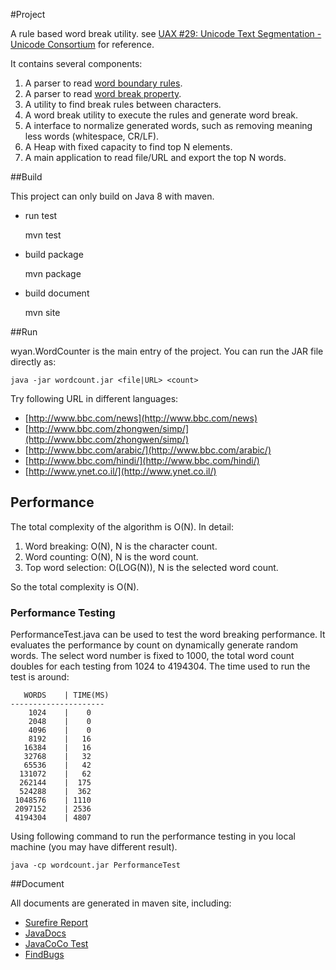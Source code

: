 #Project

A rule based word break utility. see [UAX #29: Unicode Text Segmentation - Unicode Consortium](http://unicode.org/reports/tr29/#Word_Boundaries) for reference.

It contains several components:

1. A parser to read [word boundary rules](http://unicode.org/reports/tr29/#Word_Boundary_Rules).
2. A parser to read [word break property](http://unicode.org/reports/tr29/#Table_Word_Break_Property_Values).
3. A utility to find break rules between characters.
4. A word break utility to execute the rules and generate word break.
5. A interface to normalize generated words, such as removing meaning less words (whitespace, CR/LF).
6. A Heap with fixed capacity to find top N elements.
7. A main application to read file/URL and export the top N words.

##Build

This project can only build on Java 8 with maven.
 
* run test

	mvn test

* build package
	
	mvn package

* build document
	
	mvn site

##Run

wyan.WordCounter is the main entry of the project. You can run the JAR file directly as:

	java -jar wordcount.jar <file|URL> <count>

Try following URL in different languages:

* [http://www.bbc.com/news](http://www.bbc.com/news)
* [http://www.bbc.com/zhongwen/simp/](http://www.bbc.com/zhongwen/simp/)
* [http://www.bbc.com/arabic/](http://www.bbc.com/arabic/)
* [http://www.bbc.com/hindi/](http://www.bbc.com/hindi/)
* [http://www.ynet.co.il/](http://www.ynet.co.il/)

## Performance
The total complexity of the algorithm is O(N). In detail:

1. Word breaking: O(N), N is the character count.
2. Word counting: O(N), N is the word count.
3. Top word selection: O(LOG(N)), N is the selected word count.

So the total complexity is O(N).

### Performance Testing
PerformanceTest.java can be used to test the word breaking performance. It evaluates the performance by count on dynamically generate random words. The select word number is fixed to 1000, the total word count doubles for each testing from 1024 to 4194304. The time used to run the test is around:

	   WORDS	| TIME(MS)
	---------------------
	    1024	|    0
	    2048	|    0
	    4096	|    0
	    8192	|   16
	   16384	|   16
	   32768	|   32
	   65536	|   42
	  131072	|   62
	  262144	|  175
	  524288	|  362
	 1048576	| 1110
	 2097152	| 2536
	 4194304	| 4807

Using following command to run the performance testing in you local machine (you may have different result).

	java -cp wordcount.jar PerformanceTest

##Document

All documents are generated in maven site, including:

* [Surefire Report](surefire-report.html)
* [JavaDocs](apidocs/index.html)
* [JavaCoCo Test](jacoco/index.html)
* [FindBugs](findbugs.html)

